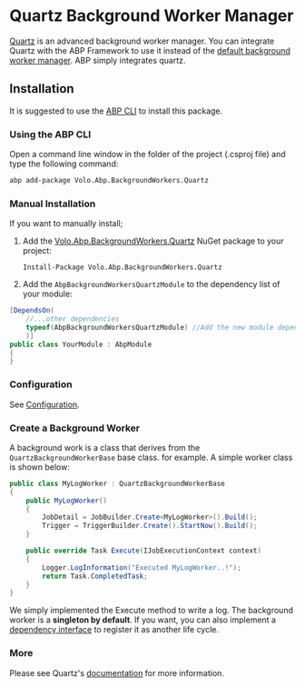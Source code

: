 # Quartz Background Worker Manager

[Quartz](https://www.quartz-scheduler.net/) is an advanced background worker manager. You can integrate Quartz with the ABP Framework to use it instead of the [default background worker manager](Background-Worker.md). ABP simply integrates quartz.

## Installation

It is suggested to use the [ABP CLI](CLI.md) to install this package.

### Using the ABP CLI

Open a command line window in the folder of the project (.csproj file) and type the following command:

````bash
abp add-package Volo.Abp.BackgroundWorkers.Quartz
````

### Manual Installation

If you want to manually install;

1. Add the [Volo.Abp.BackgroundWorkers.Quartz](https://www.nuget.org/packages/Volo.Abp.BackgroundWorkers.Quartz) NuGet package to your project:

   ````
   Install-Package Volo.Abp.BackgroundWorkers.Quartz
   ````

2. Add the `AbpBackgroundWorkersQuartzModule` to the dependency list of your module:

````csharp
[DependsOn(
    //...other dependencies
    typeof(AbpBackgroundWorkersQuartzModule) //Add the new module dependency
    )]
public class YourModule : AbpModule
{
}
````

### Configuration

See [Configuration](Background-Jobs-Quartz#Configuration).

### Create a Background Worker

A background work is a class that derives from the `QuartzBackgroundWorkerBase` base class. for example. A simple worker class is shown below:

```` csharp
public class MyLogWorker : QuartzBackgroundWorkerBase
{
    public MyLogWorker()
    {
        JobDetail = JobBuilder.Create<MyLogWorker>().Build();
        Trigger = TriggerBuilder.Create().StartNow().Build();
    }

    public override Task Execute(IJobExecutionContext context)
    {
        Logger.LogInformation("Executed MyLogWorker..!");
        return Task.CompletedTask;
    }
}
````

We simply implemented the Execute method to write a log. The background worker is a **singleton by default**. If you want, you can also implement a [dependency interface](Dependency-Injection#DependencyInterfaces) to register it as another life cycle.

### More

Please see Quartz's [documentation](https://www.quartz-scheduler.net/documentation/index.html) for more information.
